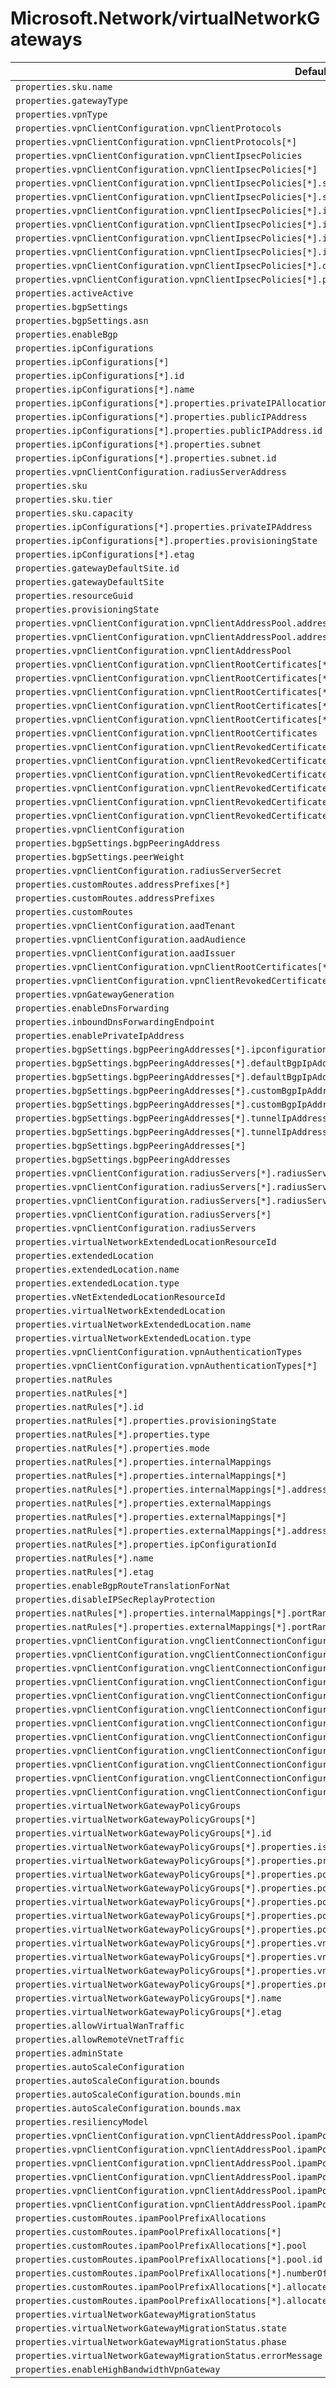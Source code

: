 # Microsoft.Network/virtualNetworkGateways

| Default Path | Alias |
|---|---|
| `properties.sku.name` | `Microsoft.Network/virtualNetworkGateways/sku.name` |
| `properties.gatewayType` | `Microsoft.Network/virtualNetworkGateways/gatewayType` |
| `properties.vpnType` | `Microsoft.Network/virtualNetworkGateways/vpnType` |
| `properties.vpnClientConfiguration.vpnClientProtocols` | `Microsoft.Network/virtualNetworkGateways/vpnClientConfiguration.vpnClientProtocols` |
| `properties.vpnClientConfiguration.vpnClientProtocols[*]` | `Microsoft.Network/virtualNetworkGateways/vpnClientConfiguration.vpnClientProtocols[*]` |
| `properties.vpnClientConfiguration.vpnClientIpsecPolicies` | `Microsoft.Network/virtualNetworkGateways/vpnClientConfiguration.vpnClientIpsecPolicies` |
| `properties.vpnClientConfiguration.vpnClientIpsecPolicies[*]` | `Microsoft.Network/virtualNetworkGateways/vpnClientConfiguration.vpnClientIpsecPolicies[*]` |
| `properties.vpnClientConfiguration.vpnClientIpsecPolicies[*].saLifeTimeSeconds` | `Microsoft.Network/virtualNetworkGateways/vpnClientConfiguration.vpnClientIpsecPolicies[*].saLifeTimeSeconds` |
| `properties.vpnClientConfiguration.vpnClientIpsecPolicies[*].saDataSizeKilobytes` | `Microsoft.Network/virtualNetworkGateways/vpnClientConfiguration.vpnClientIpsecPolicies[*].saDataSizeKilobytes` |
| `properties.vpnClientConfiguration.vpnClientIpsecPolicies[*].ipsecEncryption` | `Microsoft.Network/virtualNetworkGateways/vpnClientConfiguration.vpnClientIpsecPolicies[*].ipsecEncryption` |
| `properties.vpnClientConfiguration.vpnClientIpsecPolicies[*].ipsecIntegrity` | `Microsoft.Network/virtualNetworkGateways/vpnClientConfiguration.vpnClientIpsecPolicies[*].ipsecIntegrity` |
| `properties.vpnClientConfiguration.vpnClientIpsecPolicies[*].ikeEncryption` | `Microsoft.Network/virtualNetworkGateways/vpnClientConfiguration.vpnClientIpsecPolicies[*].ikeEncryption` |
| `properties.vpnClientConfiguration.vpnClientIpsecPolicies[*].ikeIntegrity` | `Microsoft.Network/virtualNetworkGateways/vpnClientConfiguration.vpnClientIpsecPolicies[*].ikeIntegrity` |
| `properties.vpnClientConfiguration.vpnClientIpsecPolicies[*].dhGroup` | `Microsoft.Network/virtualNetworkGateways/vpnClientConfiguration.vpnClientIpsecPolicies[*].dhGroup` |
| `properties.vpnClientConfiguration.vpnClientIpsecPolicies[*].pfsGroup` | `Microsoft.Network/virtualNetworkGateways/vpnClientConfiguration.vpnClientIpsecPolicies[*].pfsGroup` |
| `properties.activeActive` | `Microsoft.Network/virtualNetworkGateways/activeActive` |
| `properties.bgpSettings` | `Microsoft.Network/virtualNetworkGateways/bgpSettings` |
| `properties.bgpSettings.asn` | `Microsoft.Network/virtualNetworkGateways/bgpSettings.asn` |
| `properties.enableBgp` | `Microsoft.Network/virtualNetworkGateways/enableBgp` |
| `properties.ipConfigurations` | `Microsoft.Network/virtualNetworkGateways/ipConfigurations` |
| `properties.ipConfigurations[*]` | `Microsoft.Network/virtualNetworkGateways/ipConfigurations[*]` |
| `properties.ipConfigurations[*].id` | `Microsoft.Network/virtualNetworkGateways/ipConfigurations[*].id` |
| `properties.ipConfigurations[*].name` | `Microsoft.Network/virtualNetworkGateways/ipConfigurations[*].name` |
| `properties.ipConfigurations[*].properties.privateIPAllocationMethod` | `Microsoft.Network/virtualNetworkGateways/ipConfigurations[*].privateIPAllocationMethod` |
| `properties.ipConfigurations[*].properties.publicIPAddress` | `Microsoft.Network/virtualNetworkGateways/ipConfigurations[*].publicIPAddress` |
| `properties.ipConfigurations[*].properties.publicIPAddress.id` | `Microsoft.Network/virtualNetworkGateways/ipConfigurations[*].publicIPAddress.id` |
| `properties.ipConfigurations[*].properties.subnet` | `Microsoft.Network/virtualNetworkGateways/ipConfigurations[*].subnet` |
| `properties.ipConfigurations[*].properties.subnet.id` | `Microsoft.Network/virtualNetworkGateways/ipConfigurations[*].subnet.id` |
| `properties.vpnClientConfiguration.radiusServerAddress` | `Microsoft.Network/virtualNetworkGateways/vpnClientConfiguration.radiusServerAddress` |
| `properties.sku` | `Microsoft.Network/virtualNetworkGateways/sku` |
| `properties.sku.tier` | `Microsoft.Network/virtualNetworkGateways/sku.tier` |
| `properties.sku.capacity` | `Microsoft.Network/virtualNetworkGateways/sku.capacity` |
| `properties.ipConfigurations[*].properties.privateIPAddress` | `Microsoft.Network/virtualNetworkGateways/ipConfigurations[*].privateIPAddress` |
| `properties.ipConfigurations[*].properties.provisioningState` | `Microsoft.Network/virtualNetworkGateways/ipConfigurations[*].provisioningState` |
| `properties.ipConfigurations[*].etag` | `Microsoft.Network/virtualNetworkGateways/ipConfigurations[*].etag` |
| `properties.gatewayDefaultSite.id` | `Microsoft.Network/virtualNetworkGateways/gatewayDefaultSite.id` |
| `properties.gatewayDefaultSite` | `Microsoft.Network/virtualNetworkGateways/gatewayDefaultSite` |
| `properties.resourceGuid` | `Microsoft.Network/virtualNetworkGateways/resourceGuid` |
| `properties.provisioningState` | `Microsoft.Network/virtualNetworkGateways/provisioningState` |
| `properties.vpnClientConfiguration.vpnClientAddressPool.addressPrefixes[*]` | `Microsoft.Network/virtualNetworkGateways/vpnClientConfiguration.vpnClientAddressPool.addressPrefixes[*]` |
| `properties.vpnClientConfiguration.vpnClientAddressPool.addressPrefixes` | `Microsoft.Network/virtualNetworkGateways/vpnClientConfiguration.vpnClientAddressPool.addressPrefixes` |
| `properties.vpnClientConfiguration.vpnClientAddressPool` | `Microsoft.Network/virtualNetworkGateways/vpnClientConfiguration.vpnClientAddressPool` |
| `properties.vpnClientConfiguration.vpnClientRootCertificates[*].properties.publicCertData` | `Microsoft.Network/virtualNetworkGateways/vpnClientConfiguration.vpnClientRootCertificates[*].publicCertData` |
| `properties.vpnClientConfiguration.vpnClientRootCertificates[*].properties.provisioningState` | `Microsoft.Network/virtualNetworkGateways/vpnClientConfiguration.vpnClientRootCertificates[*].provisioningState` |
| `properties.vpnClientConfiguration.vpnClientRootCertificates[*].name` | `Microsoft.Network/virtualNetworkGateways/vpnClientConfiguration.vpnClientRootCertificates[*].name` |
| `properties.vpnClientConfiguration.vpnClientRootCertificates[*].etag` | `Microsoft.Network/virtualNetworkGateways/vpnClientConfiguration.vpnClientRootCertificates[*].etag` |
| `properties.vpnClientConfiguration.vpnClientRootCertificates[*]` | `Microsoft.Network/virtualNetworkGateways/vpnClientConfiguration.vpnClientRootCertificates[*]` |
| `properties.vpnClientConfiguration.vpnClientRootCertificates` | `Microsoft.Network/virtualNetworkGateways/vpnClientConfiguration.vpnClientRootCertificates` |
| `properties.vpnClientConfiguration.vpnClientRevokedCertificates[*].properties.thumbprint` | `Microsoft.Network/virtualNetworkGateways/vpnClientConfiguration.vpnClientRevokedCertificates[*].thumbprint` |
| `properties.vpnClientConfiguration.vpnClientRevokedCertificates[*].properties.provisioningState` | `Microsoft.Network/virtualNetworkGateways/vpnClientConfiguration.vpnClientRevokedCertificates[*].provisioningState` |
| `properties.vpnClientConfiguration.vpnClientRevokedCertificates[*].name` | `Microsoft.Network/virtualNetworkGateways/vpnClientConfiguration.vpnClientRevokedCertificates[*].name` |
| `properties.vpnClientConfiguration.vpnClientRevokedCertificates[*].etag` | `Microsoft.Network/virtualNetworkGateways/vpnClientConfiguration.vpnClientRevokedCertificates[*].etag` |
| `properties.vpnClientConfiguration.vpnClientRevokedCertificates[*]` | `Microsoft.Network/virtualNetworkGateways/vpnClientConfiguration.vpnClientRevokedCertificates[*]` |
| `properties.vpnClientConfiguration.vpnClientRevokedCertificates` | `Microsoft.Network/virtualNetworkGateways/vpnClientConfiguration.vpnClientRevokedCertificates` |
| `properties.vpnClientConfiguration` | `Microsoft.Network/virtualNetworkGateways/vpnClientConfiguration` |
| `properties.bgpSettings.bgpPeeringAddress` | `Microsoft.Network/virtualNetworkGateways/bgpSettings.bgpPeeringAddress` |
| `properties.bgpSettings.peerWeight` | `Microsoft.Network/virtualNetworkGateways/bgpSettings.peerWeight` |
| `properties.vpnClientConfiguration.radiusServerSecret` | `Microsoft.Network/virtualNetworkGateways/vpnClientConfiguration.radiusServerSecret` |
| `properties.customRoutes.addressPrefixes[*]` | `Microsoft.Network/virtualNetworkGateways/customRoutes.addressPrefixes[*]` |
| `properties.customRoutes.addressPrefixes` | `Microsoft.Network/virtualNetworkGateways/customRoutes.addressPrefixes` |
| `properties.customRoutes` | `Microsoft.Network/virtualNetworkGateways/customRoutes` |
| `properties.vpnClientConfiguration.aadTenant` | `Microsoft.Network/virtualNetworkGateways/vpnClientConfiguration.aadTenant` |
| `properties.vpnClientConfiguration.aadAudience` | `Microsoft.Network/virtualNetworkGateways/vpnClientConfiguration.aadAudience` |
| `properties.vpnClientConfiguration.aadIssuer` | `Microsoft.Network/virtualNetworkGateways/vpnClientConfiguration.aadIssuer` |
| `properties.vpnClientConfiguration.vpnClientRootCertificates[*].id` | `Microsoft.Network/virtualNetworkGateways/vpnClientConfiguration.vpnClientRootCertificates[*].id` |
| `properties.vpnClientConfiguration.vpnClientRevokedCertificates[*].id` | `Microsoft.Network/virtualNetworkGateways/vpnClientConfiguration.vpnClientRevokedCertificates[*].id` |
| `properties.vpnGatewayGeneration` | `Microsoft.Network/virtualNetworkGateways/vpnGatewayGeneration` |
| `properties.enableDnsForwarding` | `Microsoft.Network/virtualNetworkGateways/enableDnsForwarding` |
| `properties.inboundDnsForwardingEndpoint` | `Microsoft.Network/virtualNetworkGateways/inboundDnsForwardingEndpoint` |
| `properties.enablePrivateIpAddress` | `Microsoft.Network/virtualNetworkGateways/enablePrivateIpAddress` |
| `properties.bgpSettings.bgpPeeringAddresses[*].ipconfigurationId` | `Microsoft.Network/virtualNetworkGateways/bgpSettings.bgpPeeringAddresses[*].ipconfigurationId` |
| `properties.bgpSettings.bgpPeeringAddresses[*].defaultBgpIpAddresses[*]` | `Microsoft.Network/virtualNetworkGateways/bgpSettings.bgpPeeringAddresses[*].defaultBgpIpAddresses[*]` |
| `properties.bgpSettings.bgpPeeringAddresses[*].defaultBgpIpAddresses` | `Microsoft.Network/virtualNetworkGateways/bgpSettings.bgpPeeringAddresses[*].defaultBgpIpAddresses` |
| `properties.bgpSettings.bgpPeeringAddresses[*].customBgpIpAddresses[*]` | `Microsoft.Network/virtualNetworkGateways/bgpSettings.bgpPeeringAddresses[*].customBgpIpAddresses[*]` |
| `properties.bgpSettings.bgpPeeringAddresses[*].customBgpIpAddresses` | `Microsoft.Network/virtualNetworkGateways/bgpSettings.bgpPeeringAddresses[*].customBgpIpAddresses` |
| `properties.bgpSettings.bgpPeeringAddresses[*].tunnelIpAddresses[*]` | `Microsoft.Network/virtualNetworkGateways/bgpSettings.bgpPeeringAddresses[*].tunnelIpAddresses[*]` |
| `properties.bgpSettings.bgpPeeringAddresses[*].tunnelIpAddresses` | `Microsoft.Network/virtualNetworkGateways/bgpSettings.bgpPeeringAddresses[*].tunnelIpAddresses` |
| `properties.bgpSettings.bgpPeeringAddresses[*]` | `Microsoft.Network/virtualNetworkGateways/bgpSettings.bgpPeeringAddresses[*]` |
| `properties.bgpSettings.bgpPeeringAddresses` | `Microsoft.Network/virtualNetworkGateways/bgpSettings.bgpPeeringAddresses` |
| `properties.vpnClientConfiguration.radiusServers[*].radiusServerAddress` | `Microsoft.Network/virtualNetworkGateways/vpnClientConfiguration.radiusServers[*].radiusServerAddress` |
| `properties.vpnClientConfiguration.radiusServers[*].radiusServerScore` | `Microsoft.Network/virtualNetworkGateways/vpnClientConfiguration.radiusServers[*].radiusServerScore` |
| `properties.vpnClientConfiguration.radiusServers[*].radiusServerSecret` | `Microsoft.Network/virtualNetworkGateways/vpnClientConfiguration.radiusServers[*].radiusServerSecret` |
| `properties.vpnClientConfiguration.radiusServers[*]` | `Microsoft.Network/virtualNetworkGateways/vpnClientConfiguration.radiusServers[*]` |
| `properties.vpnClientConfiguration.radiusServers` | `Microsoft.Network/virtualNetworkGateways/vpnClientConfiguration.radiusServers` |
| `properties.virtualNetworkExtendedLocationResourceId` | `Microsoft.Network/virtualnetworkgateways/virtualNetworkExtendedLocationResourceId` |
| `properties.extendedLocation` | `Microsoft.Network/virtualnetworkgateways/extendedLocation` |
| `properties.extendedLocation.name` | `Microsoft.Network/virtualnetworkgateways/extendedLocation.name` |
| `properties.extendedLocation.type` | `Microsoft.Network/virtualnetworkgateways/extendedLocation.type` |
| `properties.vNetExtendedLocationResourceId` | `Microsoft.Network/virtualnetworkgateways/vNetExtendedLocationResourceId` |
| `properties.virtualNetworkExtendedLocation` | `Microsoft.Network/virtualnetworkgateways/virtualNetworkExtendedLocation` |
| `properties.virtualNetworkExtendedLocation.name` | `Microsoft.Network/virtualnetworkgateways/virtualNetworkExtendedLocation.name` |
| `properties.virtualNetworkExtendedLocation.type` | `Microsoft.Network/virtualnetworkgateways/virtualNetworkExtendedLocation.type` |
| `properties.vpnClientConfiguration.vpnAuthenticationTypes` | `Microsoft.Network/virtualnetworkgateways/vpnClientConfiguration.vpnAuthenticationTypes` |
| `properties.vpnClientConfiguration.vpnAuthenticationTypes[*]` | `Microsoft.Network/virtualnetworkgateways/vpnClientConfiguration.vpnAuthenticationTypes[*]` |
| `properties.natRules` | `Microsoft.Network/virtualnetworkgateways/natRules` |
| `properties.natRules[*]` | `Microsoft.Network/virtualnetworkgateways/natRules[*]` |
| `properties.natRules[*].id` | `Microsoft.Network/virtualnetworkgateways/natRules[*].id` |
| `properties.natRules[*].properties.provisioningState` | `Microsoft.Network/virtualnetworkgateways/natRules[*].provisioningState` |
| `properties.natRules[*].properties.type` | `Microsoft.Network/virtualnetworkgateways/natRules[*].type` |
| `properties.natRules[*].properties.mode` | `Microsoft.Network/virtualnetworkgateways/natRules[*].mode` |
| `properties.natRules[*].properties.internalMappings` | `Microsoft.Network/virtualnetworkgateways/natRules[*].internalMappings` |
| `properties.natRules[*].properties.internalMappings[*]` | `Microsoft.Network/virtualnetworkgateways/natRules[*].internalMappings[*]` |
| `properties.natRules[*].properties.internalMappings[*].addressSpace` | `Microsoft.Network/virtualnetworkgateways/natRules[*].internalMappings[*].addressSpace` |
| `properties.natRules[*].properties.externalMappings` | `Microsoft.Network/virtualnetworkgateways/natRules[*].externalMappings` |
| `properties.natRules[*].properties.externalMappings[*]` | `Microsoft.Network/virtualnetworkgateways/natRules[*].externalMappings[*]` |
| `properties.natRules[*].properties.externalMappings[*].addressSpace` | `Microsoft.Network/virtualnetworkgateways/natRules[*].externalMappings[*].addressSpace` |
| `properties.natRules[*].properties.ipConfigurationId` | `Microsoft.Network/virtualnetworkgateways/natRules[*].ipConfigurationId` |
| `properties.natRules[*].name` | `Microsoft.Network/virtualnetworkgateways/natRules[*].name` |
| `properties.natRules[*].etag` | `Microsoft.Network/virtualnetworkgateways/natRules[*].etag` |
| `properties.enableBgpRouteTranslationForNat` | `Microsoft.Network/virtualnetworkgateways/enableBgpRouteTranslationForNat` |
| `properties.disableIPSecReplayProtection` | `Microsoft.Network/virtualnetworkgateways/disableIPSecReplayProtection` |
| `properties.natRules[*].properties.internalMappings[*].portRange` | `Microsoft.Network/virtualnetworkgateways/natRules[*].internalMappings[*].portRange` |
| `properties.natRules[*].properties.externalMappings[*].portRange` | `Microsoft.Network/virtualnetworkgateways/natRules[*].externalMappings[*].portRange` |
| `properties.vpnClientConfiguration.vngClientConnectionConfigurations` | `Microsoft.Network/virtualnetworkgateways/vpnClientConfiguration.vngClientConnectionConfigurations` |
| `properties.vpnClientConfiguration.vngClientConnectionConfigurations[*]` | `Microsoft.Network/virtualnetworkgateways/vpnClientConfiguration.vngClientConnectionConfigurations[*]` |
| `properties.vpnClientConfiguration.vngClientConnectionConfigurations[*].id` | `Microsoft.Network/virtualnetworkgateways/vpnClientConfiguration.vngClientConnectionConfigurations[*].id` |
| `properties.vpnClientConfiguration.vngClientConnectionConfigurations[*].properties.vpnClientAddressPool` | `Microsoft.Network/virtualnetworkgateways/vpnClientConfiguration.vngClientConnectionConfigurations[*].vpnClientAddressPool` |
| `properties.vpnClientConfiguration.vngClientConnectionConfigurations[*].properties.vpnClientAddressPool.addressPrefixes` | `Microsoft.Network/virtualnetworkgateways/vpnClientConfiguration.vngClientConnectionConfigurations[*].vpnClientAddressPool.addressPrefixes` |
| `properties.vpnClientConfiguration.vngClientConnectionConfigurations[*].properties.vpnClientAddressPool.addressPrefixes[*]` | `Microsoft.Network/virtualnetworkgateways/vpnClientConfiguration.vngClientConnectionConfigurations[*].vpnClientAddressPool.addressPrefixes[*]` |
| `properties.vpnClientConfiguration.vngClientConnectionConfigurations[*].properties.virtualNetworkGatewayPolicyGroups` | `Microsoft.Network/virtualnetworkgateways/vpnClientConfiguration.vngClientConnectionConfigurations[*].virtualNetworkGatewayPolicyGroups` |
| `properties.vpnClientConfiguration.vngClientConnectionConfigurations[*].properties.virtualNetworkGatewayPolicyGroups[*]` | `Microsoft.Network/virtualnetworkgateways/vpnClientConfiguration.vngClientConnectionConfigurations[*].virtualNetworkGatewayPolicyGroups[*]` |
| `properties.vpnClientConfiguration.vngClientConnectionConfigurations[*].properties.virtualNetworkGatewayPolicyGroups[*].id` | `Microsoft.Network/virtualnetworkgateways/vpnClientConfiguration.vngClientConnectionConfigurations[*].virtualNetworkGatewayPolicyGroups[*].id` |
| `properties.vpnClientConfiguration.vngClientConnectionConfigurations[*].properties.provisioningState` | `Microsoft.Network/virtualnetworkgateways/vpnClientConfiguration.vngClientConnectionConfigurations[*].provisioningState` |
| `properties.vpnClientConfiguration.vngClientConnectionConfigurations[*].name` | `Microsoft.Network/virtualnetworkgateways/vpnClientConfiguration.vngClientConnectionConfigurations[*].name` |
| `properties.vpnClientConfiguration.vngClientConnectionConfigurations[*].etag` | `Microsoft.Network/virtualnetworkgateways/vpnClientConfiguration.vngClientConnectionConfigurations[*].etag` |
| `properties.virtualNetworkGatewayPolicyGroups` | `Microsoft.Network/virtualnetworkgateways/virtualNetworkGatewayPolicyGroups` |
| `properties.virtualNetworkGatewayPolicyGroups[*]` | `Microsoft.Network/virtualnetworkgateways/virtualNetworkGatewayPolicyGroups[*]` |
| `properties.virtualNetworkGatewayPolicyGroups[*].id` | `Microsoft.Network/virtualnetworkgateways/virtualNetworkGatewayPolicyGroups[*].id` |
| `properties.virtualNetworkGatewayPolicyGroups[*].properties.isDefault` | `Microsoft.Network/virtualnetworkgateways/virtualNetworkGatewayPolicyGroups[*].isDefault` |
| `properties.virtualNetworkGatewayPolicyGroups[*].properties.priority` | `Microsoft.Network/virtualnetworkgateways/virtualNetworkGatewayPolicyGroups[*].priority` |
| `properties.virtualNetworkGatewayPolicyGroups[*].properties.policyMembers` | `Microsoft.Network/virtualnetworkgateways/virtualNetworkGatewayPolicyGroups[*].policyMembers` |
| `properties.virtualNetworkGatewayPolicyGroups[*].properties.policyMembers[*]` | `Microsoft.Network/virtualnetworkgateways/virtualNetworkGatewayPolicyGroups[*].policyMembers[*]` |
| `properties.virtualNetworkGatewayPolicyGroups[*].properties.policyMembers[*].name` | `Microsoft.Network/virtualnetworkgateways/virtualNetworkGatewayPolicyGroups[*].policyMembers[*].name` |
| `properties.virtualNetworkGatewayPolicyGroups[*].properties.policyMembers[*].attributeType` | `Microsoft.Network/virtualnetworkgateways/virtualNetworkGatewayPolicyGroups[*].policyMembers[*].attributeType` |
| `properties.virtualNetworkGatewayPolicyGroups[*].properties.policyMembers[*].attributeValue` | `Microsoft.Network/virtualnetworkgateways/virtualNetworkGatewayPolicyGroups[*].policyMembers[*].attributeValue` |
| `properties.virtualNetworkGatewayPolicyGroups[*].properties.vngClientConnectionConfigurations` | `Microsoft.Network/virtualnetworkgateways/virtualNetworkGatewayPolicyGroups[*].vngClientConnectionConfigurations` |
| `properties.virtualNetworkGatewayPolicyGroups[*].properties.vngClientConnectionConfigurations[*]` | `Microsoft.Network/virtualnetworkgateways/virtualNetworkGatewayPolicyGroups[*].vngClientConnectionConfigurations[*]` |
| `properties.virtualNetworkGatewayPolicyGroups[*].properties.vngClientConnectionConfigurations[*].id` | `Microsoft.Network/virtualnetworkgateways/virtualNetworkGatewayPolicyGroups[*].vngClientConnectionConfigurations[*].id` |
| `properties.virtualNetworkGatewayPolicyGroups[*].properties.provisioningState` | `Microsoft.Network/virtualnetworkgateways/virtualNetworkGatewayPolicyGroups[*].provisioningState` |
| `properties.virtualNetworkGatewayPolicyGroups[*].name` | `Microsoft.Network/virtualnetworkgateways/virtualNetworkGatewayPolicyGroups[*].name` |
| `properties.virtualNetworkGatewayPolicyGroups[*].etag` | `Microsoft.Network/virtualnetworkgateways/virtualNetworkGatewayPolicyGroups[*].etag` |
| `properties.allowVirtualWanTraffic` | `Microsoft.Network/virtualnetworkgateways/allowVirtualWanTraffic` |
| `properties.allowRemoteVnetTraffic` | `Microsoft.Network/virtualnetworkgateways/allowRemoteVnetTraffic` |
| `properties.adminState` | `Microsoft.Network/virtualnetworkgateways/adminState` |
| `properties.autoScaleConfiguration` | `Microsoft.Network/virtualnetworkgateways/autoScaleConfiguration` |
| `properties.autoScaleConfiguration.bounds` | `Microsoft.Network/virtualnetworkgateways/autoScaleConfiguration.bounds` |
| `properties.autoScaleConfiguration.bounds.min` | `Microsoft.Network/virtualnetworkgateways/autoScaleConfiguration.bounds.min` |
| `properties.autoScaleConfiguration.bounds.max` | `Microsoft.Network/virtualnetworkgateways/autoScaleConfiguration.bounds.max` |
| `properties.resiliencyModel` | `Microsoft.Network/virtualnetworkgateways/resiliencyModel` |
| `properties.vpnClientConfiguration.vpnClientAddressPool.ipamPoolPrefixAllocations` | `Microsoft.Network/virtualnetworkgateways/vpnClientConfiguration.vpnClientAddressPool.ipamPoolPrefixAllocations` |
| `properties.vpnClientConfiguration.vpnClientAddressPool.ipamPoolPrefixAllocations[*]` | `Microsoft.Network/virtualnetworkgateways/vpnClientConfiguration.vpnClientAddressPool.ipamPoolPrefixAllocations[*]` |
| `properties.vpnClientConfiguration.vpnClientAddressPool.ipamPoolPrefixAllocations[*].pool` | `Microsoft.Network/virtualnetworkgateways/vpnClientConfiguration.vpnClientAddressPool.ipamPoolPrefixAllocations[*].pool` |
| `properties.vpnClientConfiguration.vpnClientAddressPool.ipamPoolPrefixAllocations[*].numberOfIpAddresses` | `Microsoft.Network/virtualnetworkgateways/vpnClientConfiguration.vpnClientAddressPool.ipamPoolPrefixAllocations[*].numberOfIpAddresses` |
| `properties.vpnClientConfiguration.vpnClientAddressPool.ipamPoolPrefixAllocations[*].allocatedAddressPrefixes` | `Microsoft.Network/virtualnetworkgateways/vpnClientConfiguration.vpnClientAddressPool.ipamPoolPrefixAllocations[*].allocatedAddressPrefixes` |
| `properties.vpnClientConfiguration.vpnClientAddressPool.ipamPoolPrefixAllocations[*].allocatedAddressPrefixes[*]` | `Microsoft.Network/virtualnetworkgateways/vpnClientConfiguration.vpnClientAddressPool.ipamPoolPrefixAllocations[*].allocatedAddressPrefixes[*]` |
| `properties.customRoutes.ipamPoolPrefixAllocations` | `Microsoft.Network/virtualnetworkgateways/customRoutes.ipamPoolPrefixAllocations` |
| `properties.customRoutes.ipamPoolPrefixAllocations[*]` | `Microsoft.Network/virtualnetworkgateways/customRoutes.ipamPoolPrefixAllocations[*]` |
| `properties.customRoutes.ipamPoolPrefixAllocations[*].pool` | `Microsoft.Network/virtualnetworkgateways/customRoutes.ipamPoolPrefixAllocations[*].pool` |
| `properties.customRoutes.ipamPoolPrefixAllocations[*].pool.id` | `Microsoft.Network/virtualnetworkgateways/customRoutes.ipamPoolPrefixAllocations[*].pool.id` |
| `properties.customRoutes.ipamPoolPrefixAllocations[*].numberOfIpAddresses` | `Microsoft.Network/virtualnetworkgateways/customRoutes.ipamPoolPrefixAllocations[*].numberOfIpAddresses` |
| `properties.customRoutes.ipamPoolPrefixAllocations[*].allocatedAddressPrefixes` | `Microsoft.Network/virtualnetworkgateways/customRoutes.ipamPoolPrefixAllocations[*].allocatedAddressPrefixes` |
| `properties.customRoutes.ipamPoolPrefixAllocations[*].allocatedAddressPrefixes[*]` | `Microsoft.Network/virtualnetworkgateways/customRoutes.ipamPoolPrefixAllocations[*].allocatedAddressPrefixes[*]` |
| `properties.virtualNetworkGatewayMigrationStatus` | `Microsoft.Network/virtualnetworkgateways/virtualNetworkGatewayMigrationStatus` |
| `properties.virtualNetworkGatewayMigrationStatus.state` | `Microsoft.Network/virtualnetworkgateways/virtualNetworkGatewayMigrationStatus.state` |
| `properties.virtualNetworkGatewayMigrationStatus.phase` | `Microsoft.Network/virtualnetworkgateways/virtualNetworkGatewayMigrationStatus.phase` |
| `properties.virtualNetworkGatewayMigrationStatus.errorMessage` | `Microsoft.Network/virtualnetworkgateways/virtualNetworkGatewayMigrationStatus.errorMessage` |
| `properties.enableHighBandwidthVpnGateway` | `Microsoft.Network/virtualnetworkgateways/enableHighBandwidthVpnGateway` |

